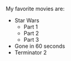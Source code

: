 My favorite movies are:
* Star Wars
  * Part 1
  * Part 2
  * Part 3
* Gone in 60 seconds
* Terminator 2
